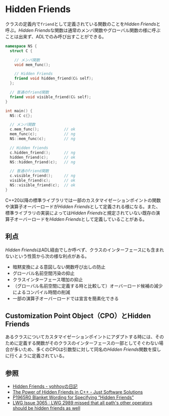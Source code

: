 # Hidden Friends

クラスの定義内で`friend`として定義されている関数のことを*Hidden Friends*と呼ぶ。*Hidden Friends*な関数は通常のメンバ関数やグローバル関数の様に呼ぶことは出来ず、ADLでのみ呼び出すことができる。

```cpp
namespace NS {
  struct C {

    // メンバ関数
    void mem_func();

    // Hidden Friends
    friend void hidden_friend(C& self);
  };

  // 普通のfriend関数
  friend void visible_friend(C& self);
}

int main() {
  NS::C c{};

  // メンバ関数
  c.mem_func();           // ok
  mem_func(c);            // ng
  NS::mem_func(c);        // ng

  // Hidden friends
  c.hidden_friend();      // ng
  hidden_friend(c);       // ok
  NS::hidden_friend(c);   // ng

  // 普通のfriend関数
  c.visible_friend();     // ng
  visible_friend(c);      // ok
  NS::visible_friend(c);  // ok
}
```

C++20以降の標準ライブラリでは一部のカスタマイゼーションポイントの関数や演算子オーバーロードが*Hidden Friends*として定義される様になる。また、標準ライブラリの実装によっては*Hidden Friends*と規定されていない既存の演算子オーバーロードを*Hidden Friends*として定義していることがある。

## 利点

*Hidden Friends*はADL経由でしか呼べず、クラスのインターフェースにも含まれないという性質から次の様な利点がある。

- 暗黙変換による意図しない関数呼び出しの防止
- グローバル名前空間汚染の抑止
- クラスインターフェース増加の抑止
- （グローバル名前空間に定義する時と比較して）オーバーロード候補の減少によるコンパイル時間の削減
- 一部の演算子オーバーロードでは宣言を簡素化できる

## Customization Point Object（CPO）とHidden Friends

あるクラスについてカスタマイゼーションポイントにアダプトする時には、そのために定義する関数がそのクラスのインターフェースの一部としてそぐわない場合が多いため、多くのCPOは引数型に対して同名の*Hidden Friends*関数を探しに行くように定義されている。

## 参照
- [Hidden Friends - yohhoyの日記](https://yohhoy.hatenadiary.jp/entry/20190531/p1)
- [The Power of Hidden Friends in C++ - Just Software Solutions](https://www.justsoftwaresolutions.co.uk/cplusplus/hidden-friends.html)
- [P1965R0 Blanket Wording for Specifying “Hidden Friends”](http://www.open-std.org/jtc1/sc22/wg21/docs/papers/2019/p1965r0.pdf)
- [LWG Issue 3065 : LWG 2989 missed that all path's other operators should be hidden friends as well](https://cplusplus.github.io/LWG/issue3065)